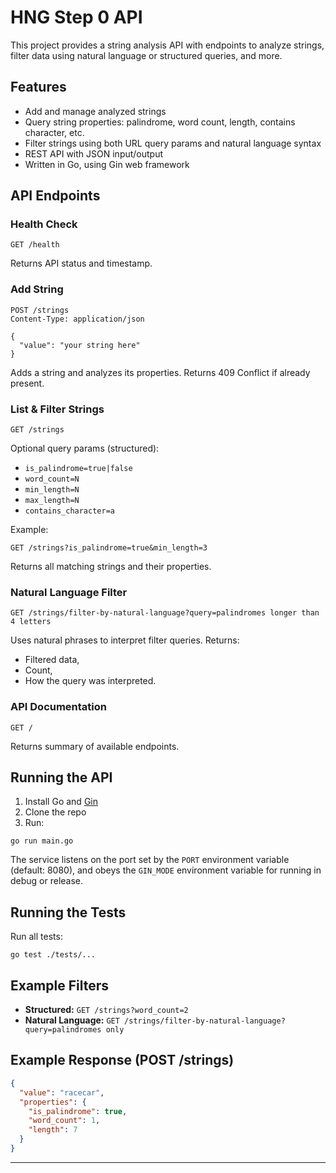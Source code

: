# HNG Step 0 API

This project provides a string analysis API with endpoints to analyze strings, filter data using natural language or structured queries, and more.

## Features

- Add and manage analyzed strings
- Query string properties: palindrome, word count, length, contains character, etc.
- Filter strings using both URL query params and natural language syntax
- REST API with JSON input/output
- Written in Go, using Gin web framework

## API Endpoints

### Health Check

```
GET /health
```

Returns API status and timestamp.

### Add String

```
POST /strings
Content-Type: application/json

{
  "value": "your string here"
}
```

Adds a string and analyzes its properties. Returns 409 Conflict if already present.

### List & Filter Strings

```
GET /strings
```

Optional query params (structured):

- `is_palindrome=true|false`
- `word_count=N`
- `min_length=N`
- `max_length=N`
- `contains_character=a`

Example:

```
GET /strings?is_palindrome=true&min_length=3
```

Returns all matching strings and their properties.

### Natural Language Filter

```
GET /strings/filter-by-natural-language?query=palindromes longer than 4 letters
```

Uses natural phrases to interpret filter queries. Returns:

- Filtered data,
- Count,
- How the query was interpreted.

### API Documentation

```
GET /
```

Returns summary of available endpoints.

## Running the API

1. Install Go and [Gin](https://github.com/gin-gonic/gin)
2. Clone the repo
3. Run:

```
go run main.go
```

The service listens on the port set by the `PORT` environment variable (default: 8080), and obeys the `GIN_MODE` environment variable for running in debug or release.

## Running the Tests

Run all tests:

```
go test ./tests/...
```

## Example Filters

- **Structured:** `GET /strings?word_count=2`
- **Natural Language:** `GET /strings/filter-by-natural-language?query=palindromes only`

## Example Response (POST /strings)

```json
{
  "value": "racecar",
  "properties": {
    "is_palindrome": true,
    "word_count": 1,
    "length": 7
  }
}
```

---
